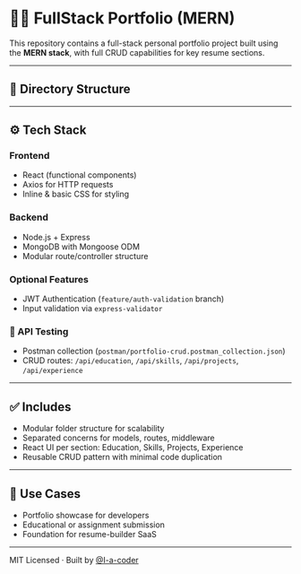 # 🧑‍💻 FullStack Portfolio (MERN)

This repository contains a full-stack personal portfolio project built using the **MERN stack**, with full CRUD capabilities for key resume sections.

---

## 📁 Directory Structure


---

## ⚙️ Tech Stack

###  Frontend
- React (functional components)
- Axios for HTTP requests
- Inline & basic CSS for styling

###  Backend
- Node.js + Express
- MongoDB with Mongoose ODM
- Modular route/controller structure

###  Optional Features
- JWT Authentication (`feature/auth-validation` branch)
- Input validation via `express-validator`

### 🧪 API Testing
- Postman collection (`postman/portfolio-crud.postman_collection.json`)
- CRUD routes: `/api/education`, `/api/skills`, `/api/projects`, `/api/experience`

---

## ✅ Includes

- Modular folder structure for scalability
- Separated concerns for models, routes, middleware
- React UI per section: Education, Skills, Projects, Experience
- Reusable CRUD pattern with minimal code duplication

---

## 📌 Use Cases

- Portfolio showcase for developers
- Educational or assignment submission
- Foundation for resume-builder SaaS

---

MIT Licensed · Built by [@I-a-coder](https://github.com/I-a-coder)
